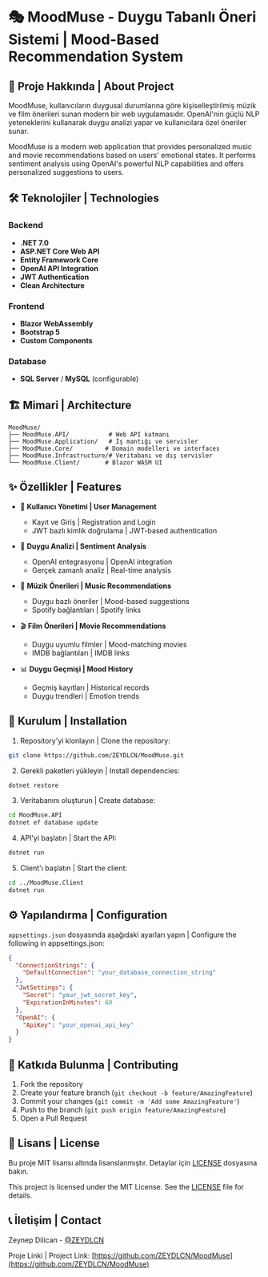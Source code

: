 # 🎭 MoodMuse - Duygu Tabanlı Öneri Sistemi | Mood-Based Recommendation System

## 🌟 Proje Hakkında | About Project

MoodMuse, kullanıcıların duygusal durumlarına göre kişiselleştirilmiş müzik ve film önerileri sunan modern bir web uygulamasıdır. OpenAI'nin güçlü NLP yeteneklerini kullanarak duygu analizi yapar ve kullanıcılara özel öneriler sunar.

MoodMuse is a modern web application that provides personalized music and movie recommendations based on users' emotional states. It performs sentiment analysis using OpenAI's powerful NLP capabilities and offers personalized suggestions to users.

## 🛠️ Teknolojiler | Technologies

### Backend
- **.NET 7.0**
- **ASP.NET Core Web API**
- **Entity Framework Core**
- **OpenAI API Integration**
- **JWT Authentication**
- **Clean Architecture**

### Frontend
- **Blazor WebAssembly**
- **Bootstrap 5**
- **Custom Components**

### Database
- **SQL Server** / **MySQL** (configurable)

## 🏗️ Mimari | Architecture

```
MoodMuse/
├── MoodMuse.API/           # Web API katmanı
├── MoodMuse.Application/   # İş mantığı ve servisler
├── MoodMuse.Core/         # Domain modelleri ve interfaces
├── MoodMuse.Infrastructure/# Veritabanı ve dış servisler
└── MoodMuse.Client/       # Blazor WASM UI
```

## ✨ Özellikler | Features

- 🔐 **Kullanıcı Yönetimi | User Management**
  - Kayıt ve Giriş | Registration and Login
  - JWT bazlı kimlik doğrulama | JWT-based authentication

- 🎯 **Duygu Analizi | Sentiment Analysis**
  - OpenAI entegrasyonu | OpenAI integration
  - Gerçek zamanlı analiz | Real-time analysis

- 🎵 **Müzik Önerileri | Music Recommendations**
  - Duygu bazlı öneriler | Mood-based suggestions
  - Spotify bağlantıları | Spotify links

- 🎬 **Film Önerileri | Movie Recommendations**
  - Duygu uyumlu filmler | Mood-matching movies
  - IMDB bağlantıları | IMDB links

- 📊 **Duygu Geçmişi | Mood History**
  - Geçmiş kayıtları | Historical records
  - Duygu trendleri | Emotion trends

## 🚀 Kurulum | Installation

1. Repository'yi klonlayın | Clone the repository:
```bash
git clone https://github.com/ZEYDLCN/MoodMuse.git
```

2. Gerekli paketleri yükleyin | Install dependencies:
```bash
dotnet restore
```

3. Veritabanını oluşturun | Create database:
```bash
cd MoodMuse.API
dotnet ef database update
```

4. API'yi başlatın | Start the API:
```bash
dotnet run
```

5. Client'ı başlatın | Start the client:
```bash
cd ../MoodMuse.Client
dotnet run
```

## ⚙️ Yapılandırma | Configuration

`appsettings.json` dosyasında aşağıdaki ayarları yapın | Configure the following in appsettings.json:

```json
{
  "ConnectionStrings": {
    "DefaultConnection": "your_database_connection_string"
  },
  "JwtSettings": {
    "Secret": "your_jwt_secret_key",
    "ExpirationInMinutes": 60
  },
  "OpenAI": {
    "ApiKey": "your_openai_api_key"
  }
}
```

## 🤝 Katkıda Bulunma | Contributing

1. Fork the repository
2. Create your feature branch (`git checkout -b feature/AmazingFeature`)
3. Commit your changes (`git commit -m 'Add some AmazingFeature'`)
4. Push to the branch (`git push origin feature/AmazingFeature`)
5. Open a Pull Request

## 📝 Lisans | License

Bu proje MIT lisansı altında lisanslanmıştır. Detaylar için [LICENSE](LICENSE) dosyasına bakın.

This project is licensed under the MIT License. See the [LICENSE](LICENSE) file for details.

## 📞 İletişim | Contact

Zeynep Dilican - [@ZEYDLCN](https://github.com/ZEYDLCN)

Proje Linki | Project Link: [https://github.com/ZEYDLCN/MoodMuse](https://github.com/ZEYDLCN/MoodMuse) 